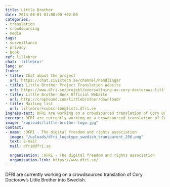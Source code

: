 ```yaml
---
title: Little Brother
date: 2014-06-01 01:00:00 +02:00
categories:
- translation
- crowdsourcing
- media
tags:
- surveillance
- privacy
- book
ref: lillebror
chat: 'lillebror'
lang: en
links:
- title: Chat about the project
  url: https://chat.civictech.se/channel/handlingar
- title: Little Brother Project Translation Website
  url: https://www.dfri.se/projekt/oversattning-av-cory-doctorows-little-brother/
- title: Little Brother Book Official Website
  url: http://craphound.com/littlebrother/download/
- title: Mailing list
  url: lillebror+subscribe@lists.dfri.se
ingress-text: DFRI are working on a crowdsourced translation of Cory Doctorow’s Little Brother.
excerpt: DFRI are currently working on a crowdsourced translation of Cory Doctorow’s Little Brother into Swedish.
image: "/uploads/little-brother-logo.jpg"
contact:
- name: :DFRI - The digital freedom and rights association
  image: "/uploads/dfri_logotype_swedish_transparent_256.png"
  text: E-mail
  mail: dfri@dfri.se

  organisation: :DFRI - The digital freedom and rights association
  organisation-link: https://www.dfri.se/
---
```

DFRI are currently working on a crowdsourced translation of Cory Doctorow’s Little Brother into Swedish.
